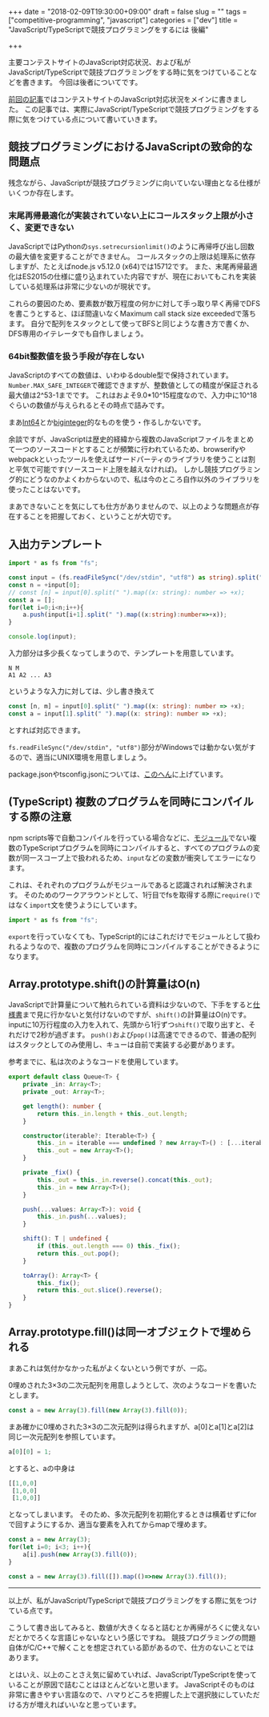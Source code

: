 +++
date = "2018-02-09T19:30:00+09:00"
draft = false
slug = ""
tags = ["competitive-programming", "javascript"]
categories = ["dev"]
title = "JavaScript/TypeScriptで競技プログラミングをするには 後編"

+++

主要コンテストサイトのJavaScript対応状況、および私がJavaScript/TypeScriptで競技プログラミングをする時に気をつけていることなどを書きます。
今回は後者についてです。

<!--more-->

[前回の記事](/2018/02/09/competitive-programming-using-js-and-ts-01/)ではコンテストサイトのJavaScript対応状況をメインに書きました。
この記事では、実際にJavaScript/TypeScriptで競技プログラミングをする際に気をつけている点について書いていきます。

## 競技プログラミングにおけるJavaScriptの致命的な問題点
残念ながら、JavaScriptが競技プログラミングに向いていない理由となる仕様がいくつか存在します。
### 末尾再帰最適化が実装されていない上にコールスタック上限が小さく、変更できない
JavaScriptではPythonの`sys.setrecursionlimit()`のように再帰呼び出し回数の最大値を変更することができません。
コールスタックの上限は処理系に依存しますが、たとえばnode.js v5.12.0 (x64)では15712です。
また、末尾再帰最適化はES2015の仕様に盛り込まれていた内容ですが、現在においてもこれを実装している処理系は非常に少ないのが現状です。

これらの要因のため、要素数が数万程度の何かに対して手っ取り早く再帰でDFSを書こうとすると、ほぼ間違いなくMaximum call stack size exceededで落ちます。
自分で配列をスタックとして使ってBFSと同じような書き方で書くか、DFS専用のイテレータでも自作しましょう。
### 64bit整数値を扱う手段が存在しない
JavaScriptのすべての数値は、いわゆるdouble型で保持されています。
`Number.MAX_SAFE_INTEGER`で確認できますが、整数値としての精度が保証される最大値は2^53-1までです。
これはおよそ9.0\*10^15程度なので、入力中に10^18ぐらいの数値が与えられるとその時点で詰みです。

まあ[Int64](https://github.com/broofa/node-int64)とか[biginteger](https://github.com/silentmatt/javascript-biginteger)的なものを使う・作るしかないです。

余談ですが、JavaScriptは歴史的経緯から複数のJavaScriptファイルをまとめて一つのソースコードとすることが頻繁に行われているため、browserifyやwebpackといったツールを使えばサードパーティのライブラリを使うことは割と平気で可能です(ソースコード上限を越えなければ)。
しかし競技プログラミング的にどうなのかよくわからないので、私は今のところ自作以外のライブラリを使ったことはないです。

まあできないことを気にしても仕方がありませんので、以上のような問題点が存在することを把握しておく、ということが大切です。

## 入出力テンプレート
```TypeScript
import * as fs from "fs";

const input = (fs.readFileSync("/dev/stdin", "utf8") as string).split("\n");
const n = +input[0];
// const [n] = input[0].split(" ").map((x: string): number => +x);
const a = [];
for(let i=0;i<n;i++){
	a.push(input[i+1].split(" ").map((x:string):number=>+x));
}

console.log(input);
```

入力部分は多少長くなってしまうので、テンプレートを用意しています。
```
N M
A1 A2 ... A3
```
というような入力に対しては、少し書き換えて
```TypeScript
const [n, m] = input[0].split(" ").map((x: string): number => +x);
const a = input[1].split(" ").map((x: string): number => +x);
```
とすれば対応できます。

`fs.readFileSync("/dev/stdin", "utf8")`部分がWindowsでは動かない気がするので、適当にUNIX環境を用意しましょう。

package.jsonやtsconfig.jsonについては、[このへん](https://github.com/Tatamo/comp/tree/master/template/ts)に上げています。

## (TypeScript) 複数のプログラムを同時にコンパイルする際の注意
npm scripts等で自動コンパイルを行っている場合などに、[モジュール](https://www.typescriptlang.org/docs/handbook/modules.html)でない複数のTypeScriptプログラムを同時にコンパイルすると、すべてのプログラムの変数が同一スコープ上で扱われるため、`input`などの変数が衝突してエラーになります。

これは、それぞれのプログラムがモジュールであると認識されれば解決されます。
そのためのワークアラウンドとして、1行目でfsを取得する際に`require()`ではなく`import`文を使うようにしています。
```TypeScript
import * as fs from "fs";
```
`export`を行っていなくても、TypeScript的にはこれだけでモジュールとして扱われるようなので、複数のプログラムを同時にコンパイルすることができるようになります。

## Array.prototype.shift()の計算量はO(n)
JavaScriptで計算量について触れられている資料は少ないので、下手をすると[仕様書](http://www.ecma-international.org/ecma-262/6.0/#sec-array.prototype.shift)まで見に行かないと気付けないのですが、`shift()`の計算量はO(n)です。
inputに10万行程度の入力を入れて、先頭から1行ずつ`shift()`で取り出すと、それだけで2秒が過ぎます。
`push()`および`pop()`は高速でできるので、普通の配列はスタックとしてのみ使用し、キューは自前で実装する必要があります。

参考までに、私は次のようなコードを使用しています。
```TypeScript
export default class Queue<T> {
	private _in: Array<T>;
	private _out: Array<T>;

	get length(): number {
		return this._in.length + this._out.length;
	}

	constructor(iterable?: Iterable<T>) {
		this._in = iterable === undefined ? new Array<T>() : [...iterable];
		this._out = new Array<T>();
	}

	private _fix() {
		this._out = this._in.reverse().concat(this._out);
		this._in = new Array<T>();
	}

	push(...values: Array<T>): void {
		this._in.push(...values);
	}

	shift(): T | undefined {
		if (this._out.length === 0) this._fix();
		return this._out.pop();
	}

	toArray(): Array<T> {
		this._fix();
		return this._out.slice().reverse();
	}
}
```

## Array.prototype.fill()は同一オブジェクトで埋められる
まあこれは気付かなかった私がよくないという例ですが、一応。

0埋めされた3×3の二次元配列を用意しようとして、次のようなコードを書いたとします。
```javascript
const a = new Array(3).fill(new Array(3).fill(0));
```
まあ確かに0埋めされた3×3の二次元配列は得られますが、a[0]とa[1]とa[2]は同じ一次元配列を参照しています。
```javascript
a[0][0] = 1;
```
とすると、aの中身は
```javascript
[[1,0,0]
 [1,0,0]
 [1,0,0]]
```
となってしまいます。
そのため、多次元配列を初期化するときは横着せずにforで回すようにするか、適当な要素を入れてからmapで埋めます。
```javascript
const a = new Array(3);
for(let i=0; i<3; i++){
	a[i].push(new Array(3).fill(0));
}

const a = new Array(3).fill([]).map(()=>new Array(3).fill());
```

---

以上が、私がJavaScript/TypeScriptで競技プログラミングをする際に気をつけている点です。

こうして書き出してみると、数値が大きくなると詰むとか再帰がろくに使えないだとかでろくな言語じゃないなという感じですね。
競技プログラミングの問題自体がC/C++で解くことを想定されている節があるので、仕方のないことではあります。

とはいえ、以上のことさえ気に留めていれば、JavaScript/TypeScriptを使っていることが原因で詰むことはほとんどないと思います。
JavaScriptそのものは非常に書きやすい言語なので、ハマりどころを把握した上で選択肢にしていただける方が増えればいいなと思っています。
